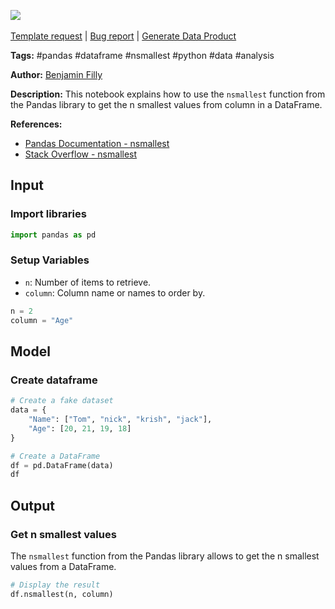 <a href="https://app.naas.ai/user-redirect/naas/downloader?url=https://raw.githubusercontent.com/jupyter-naas/awesome-notebooks/master/Pandas/Pandas_Get_n_smallest.ipynb" target="_parent"><img src="https://naasai-public.s3.eu-west-3.amazonaws.com/Open_in_Naas_Lab.svg"/></a><br><br><a href="https://github.com/jupyter-naas/awesome-notebooks/issues/new?assignees=&labels=&template=template-request.md&title=Tool+-+Action+of+the+notebook+">Template request</a> | <a href="https://github.com/jupyter-naas/awesome-notebooks/issues/new?assignees=&labels=bug&template=bug_report.md&title=Pandas+-+Get+n+smallest:+Error+short+description">Bug report</a> | <a href="https://app.naas.ai/user-redirect/naas/downloader?url=https://raw.githubusercontent.com/jupyter-naas/awesome-notebooks/master/Naas/Naas_Start_data_product.ipynb" target="_parent">Generate Data Product</a>

**Tags:** #pandas #dataframe #nsmallest #python #data #analysis

**Author:** [Benjamin Filly](https://www.linkedin.com/in/benjamin-filly-05427727a/)

**Description:** This notebook explains how to use the `nsmallest` function from the Pandas library to get the n smallest values from column in a DataFrame.

**References:**
- [Pandas Documentation - nsmallest](https://pandas.pydata.org/docs/reference/api/pandas.DataFrame.nsmallest.html)
- [Stack Overflow - nsmallest](https://stackoverflow.com/questions/50995090/pandas-dataframe-nsmallest-function)

## Input

### Import libraries


```python
import pandas as pd
```

### Setup Variables
- `n`: Number of items to retrieve.
- `column`: Column name or names to order by.


```python
n = 2
column = "Age"
```

## Model

### Create dataframe


```python
# Create a fake dataset
data = {
    "Name": ["Tom", "nick", "krish", "jack"],
    "Age": [20, 21, 19, 18]
}

# Create a DataFrame
df = pd.DataFrame(data)
df
```

## Output

### Get n smallest values
The `nsmallest` function from the Pandas library allows to get the n smallest values from a DataFrame.


```python
# Display the result
df.nsmallest(n, column)
```

 
